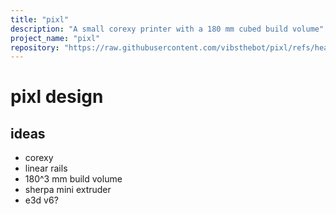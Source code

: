 ```yaml
---
title: "pixl"
description: "A small corexy printer with a 180 mm cubed build volume"
project_name: "pixl"
repository: "https://raw.githubusercontent.com/vibsthebot/pixl/refs/heads/main/design.md"
---
```

# pixl design
## ideas
* corexy
* linear rails
* 180^3 mm build volume
* sherpa mini extruder
* e3d v6?
